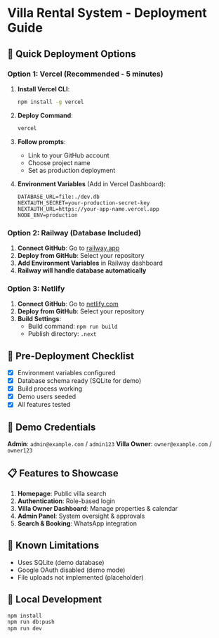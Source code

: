 # Villa Rental System - Deployment Guide

## 🚀 Quick Deployment Options

### Option 1: Vercel (Recommended - 5 minutes)

1. **Install Vercel CLI**:
   ```bash
   npm install -g vercel
   ```

2. **Deploy Command**:
   ```bash
   vercel
   ```

3. **Follow prompts**:
   - Link to your GitHub account
   - Choose project name
   - Set as production deployment

4. **Environment Variables** (Add in Vercel Dashboard):
   ```
   DATABASE_URL=file:./dev.db
   NEXTAUTH_SECRET=your-production-secret-key
   NEXTAUTH_URL=https://your-app-name.vercel.app
   NODE_ENV=production
   ```

### Option 2: Railway (Database Included)

1. **Connect GitHub**: Go to [railway.app](https://railway.app)
2. **Deploy from GitHub**: Select your repository
3. **Add Environment Variables** in Railway dashboard
4. **Railway will handle database automatically**

### Option 3: Netlify

1. **Connect GitHub**: Go to [netlify.com](https://netlify.com)
2. **Deploy from GitHub**: Select your repository
3. **Build Settings**:
   - Build command: `npm run build`
   - Publish directory: `.next`

## 🔧 Pre-Deployment Checklist

- [x] Environment variables configured
- [x] Database schema ready (SQLite for demo)
- [x] Build process working
- [x] Demo users seeded
- [x] All features tested

## 🎯 Demo Credentials

**Admin**: `admin@example.com` / `admin123`
**Villa Owner**: `owner@example.com` / `owner123`

## 📋 Features to Showcase

1. **Homepage**: Public villa search
2. **Authentication**: Role-based login
3. **Villa Owner Dashboard**: Manage properties & calendar
4. **Admin Panel**: System oversight & approvals
5. **Search & Booking**: WhatsApp integration

## 🐛 Known Limitations

- Uses SQLite (demo database)
- Google OAuth disabled (demo mode)
- File uploads not implemented (placeholder)

## 🔄 Local Development

```bash
npm install
npm run db:push
npm run dev
```

